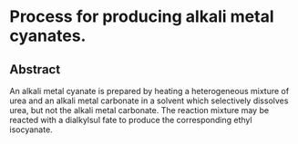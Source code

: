 # Process for producing alkali metal cyanates.

## Abstract
An alkali metal cyanate is prepared by heating a heterogeneous mixture of urea and an alkali metal carbonate in a solvent which selectively dissolves urea, but not the alkali metal carbonate. The reaction mixture may be reacted with a dialkylsul fate to produce the corresponding ethyl isocyanate.